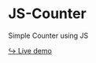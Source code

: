 # JS-Counter
Simple Counter using JS

<a href="https://issakass.github.io/JS-Counter/" target="_blank">↪ Live demo</a>
